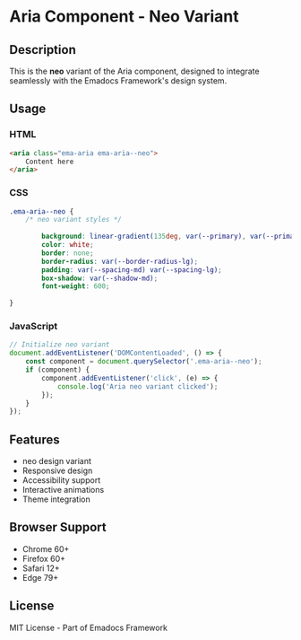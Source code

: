 # Aria Component - Neo Variant

## Description
This is the **neo** variant of the Aria component, designed to integrate seamlessly with the Emadocs Framework's design system.

## Usage

### HTML
```html
<aria class="ema-aria ema-aria--neo">
    Content here
</aria>
```

### CSS
```css
.ema-aria--neo {
    /* neo variant styles */
    
        background: linear-gradient(135deg, var(--primary), var(--primary-dark));
        color: white;
        border: none;
        border-radius: var(--border-radius-lg);
        padding: var(--spacing-md) var(--spacing-lg);
        box-shadow: var(--shadow-md);
        font-weight: 600;
    
}
```

### JavaScript
```javascript
// Initialize neo variant
document.addEventListener('DOMContentLoaded', () => {
    const component = document.querySelector('.ema-aria--neo');
    if (component) {
        component.addEventListener('click', (e) => {
            console.log('Aria neo variant clicked');
        });
    }
});
```

## Features
- neo design variant
- Responsive design
- Accessibility support
- Interactive animations
- Theme integration

## Browser Support
- Chrome 60+
- Firefox 60+
- Safari 12+
- Edge 79+

## License
MIT License - Part of Emadocs Framework
